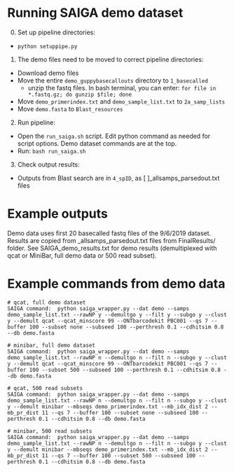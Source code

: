 # Running SAIGA demo dataset

0. Set up pipeline directories:
- `python setuppipe.py`

1. The demo files need to be moved to correct pipeline directories:
- Download demo files
- Move the entire `demo_guppybasecallouts` directory to `1_basecalled`
  - unzip the fastq files. In bash terminal, you can enter: `for file in *.fastq.gz; do gunzip $file; done`
- Move `demo_primerindex.txt` and `demo_sample_list.txt` to `2a_samp_lists`
- Move `demo.fasta` to `Blast_resources`

2. Run pipeline:
- Open the `run_saiga.sh` script. Edit python command as needed for script options. Demo dataset commands are at the top.
- Run: `bash run_saiga.sh`

3. Check output results:
- Outputs from Blast search are in `4_spID`, as [ ]_allsamps_parsedout.txt files

# Example outputs

Demo data uses first 20 basecalled fastq files of the 9/6/2019 dataset. Results are copied from _allsamps_parsedout.txt files from FinalResults/ folder. See SAIGA_demo_results.txt for demo results (demultiplexed with qcat or MiniBar, full demo data or 500 read subset).

# Example commands from demo data
```
# qcat, full demo dataset
SAIGA command:	python saiga_wrapper.py --dat demo --samps demo_sample_list.txt --rawNP y --demultgo y --filt y --subgo y --clust y --demult qcat --qcat_minscore 99 --ONTbarcodekit PBC001 --qs 7 --buffer 100 --subset none --subseed 100 --perthresh 0.1 --cdhitsim 0.8 --db demo.fasta

# minibar, full demo dataset
SAIGA command:	python saiga_wrapper.py --dat demo --samps demo_sample_list.txt --rawNP n --demultgo n --filt n --subgo y --clust y --demult qcat --qcat_minscore 99 --ONTbarcodekit PBC001 --qs 7 --buffer 100 --subset 500 --subseed 100 --perthresh 0.1 --cdhitsim 0.8 --db demo.fasta

# qcat, 500 read subsets
SAIGA command:	python saiga_wrapper.py --dat demo --samps demo_sample_list.txt --rawNP n --demultgo n --filt n --subgo y --clust y --demult minibar --mbseqs demo_primerindex.txt --mb_idx_dist 2 --mb_pr_dist 11 --qs 7 --buffer 100 --subset none --subseed 100 --perthresh 0.1 --cdhitsim 0.8 --db demo.fasta

# minibar, 500 read subsets
SAIGA command:	python saiga_wrapper.py --dat demo --samps demo_sample_list.txt --rawNP n --demultgo n --filt n --subgo y --clust y --demult minibar --mbseqs demo_primerindex.txt --mb_idx_dist 2 --mb_pr_dist 11 --qs 7 --buffer 100 --subset 500 --subseed 100 --perthresh 0.1 --cdhitsim 0.8 --db demo.fasta
```
